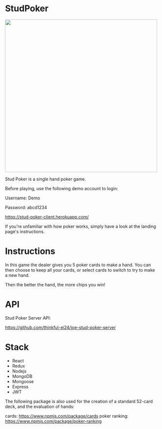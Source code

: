 # StudPoker

<img src="https://github.com/thinkful-ei24/joe-stud-poker-client/blob/master/src/images/studPokerFull.svg" width="500">

Stud Poker is a single hand poker game.


Before playing, use the following demo account to login:

Username: Demo

Password: abcd1234

https://stud-poker-client.herokuapp.com/

If you're unfamiliar with how poker works, simply have a look at the landing page's instructions.

# Instructions
In this game the dealer gives you 5 poker cards to make a hand.
You can then choose to keep all your cards, or select cards to switch to try to make a new hand.

Then the better the hand, the more chips you win!

# API

Stud Poker Server API:

https://github.com/thinkful-ei24/joe-stud-poker-server

# Stack

* React
* Redux
* Nodejs
* MongoDB
* Mongoose
* Express
* JWT

The following package is also used for the creation of a standard 52-card deck, and the evaluation of hands:

cards: https://www.npmjs.com/package/cards
poker ranking: https://www.npmjs.com/package/poker-ranking


